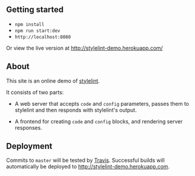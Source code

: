 Getting started
---------------

- `npm install`
- `npm run start:dev`
- `http://localhost:8080`

Or view the live version at http://stylelint-demo.herokuapp.com/

About
-----

This site is an online demo of [stylelint](https://github.com/stylelint/stylelint).

It consists of two parts:

- A web server that accepts `code` and `config` parameters, passes them to stylelint and then responds with stylelint's output.

- A frontend for creating `code` and `config` blocks, and rendering server responses.

Deployment
----------

Commits to `master` will be tested by [Travis](https://travis-ci.org/stylelint/demo). Successful builds will automatically be deployed to http://stylelint-demo.herokuapp.com.
